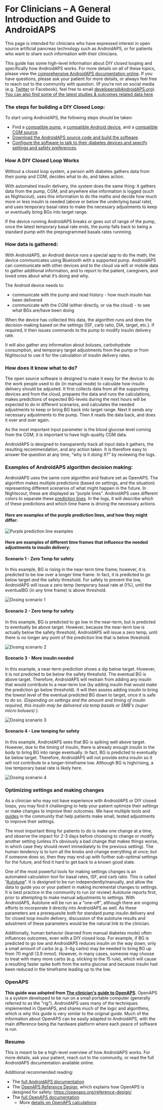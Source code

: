 # For Clinicians – A General Introduction and Guide to AndroidAPS

This page is intended for clinicians who have expressed interest in open source artificial pancreas technology such as AndroidAPS, or for patients who want to share such information with their clinicians.

This guide has some high-level information about DIY closed looping and specifically how AndroidAPS works. For more details on all of these topics, please view the [comprehensive AndroidAPS documentation online](http://androidaps.readthedocs.io/en/latest/index.html). If you have questions, please ask your patient for more details, or always feel free to reach out to the community with question. (If you’re not on social media (e.g. [Twitter](https://twitter.com/kozakmilos) or Facebook), feel free to email developers@AndroidAPS.org). [You can also find some of the latest studies & outcomes related data here](https://openaps.org/outcomes/).

### The steps for building a DIY Closed Loop:

To start using AndroidAPS, the following steps should be taken:

* Find a [compatible pump](https://androidaps.readthedocs.io/en/latest/EN/Getting-Started/Pump-Choices.html), a [compatible Android device](https://docs.google.com/spreadsheets/d/1gZAsN6f0gv6tkgy9EBsYl0BQNhna0RDqA9QGycAqCQc/edit?usp=sharing), and a [compatible CGM source](https://androidaps.readthedocs.io/en/latest/EN/index.html#getting-started-with-androidaps).
* [Download the AndroidAPS source code and build the software](https://androidaps.readthedocs.io/en/latest/EN/Installing-AndroidAPS/Building-APK.html).
* [Configure the software to talk to their diabetes devices and specify settings and safety preferences](https://androidaps.readthedocs.io/en/latest/EN/index.html#configuration).

### How A DIY Closed Loop Works

Without a closed loop system, a person with diabetes gathers data from their pump and CGM, decides what to do, and takes action.

With automated insulin delivery, the system does the same thing: it gathers data from the pump, CGM, and anywhere else information is logged (such as Nightscout), uses this information to do the maths and decide how much more or less insulin is needed (above or below the underlying basal rate), and uses temporary basal rates to make the necessary adjustments to keep or eventually bring BGs into target range.

If the device running AndroidAPS breaks or goes out of range of the pump, once the latest temporary basal rate ends, the pump falls back to being a standard pump with the preprogrammed basals rates runnning.

### How data is gathered:

With AndroidAPS, an Android device runs a special app to do the math, the device communicates using Bluetooth with a supported pump. AndroidAPS can communicate with other devices and to the cloud via wifi or mobile data to gather additional information, and to report to the patient, caregivers, and loved ones about what it’s doing and why.

The Android device needs to:

* communicate with the pump and read history - how much insulin has been delivered
* communicate with the CGM (either directly, or via the cloud) - to see what BGs are/have been doing

When the device has collected this data, the algorithm runs and does the decision-making based on the settings (ISF, carb ratio, DIA, target, etc.). If required, it then issues commands to the pump to modify insulin delivery rate.

It will also gather any information about boluses, carbohydrate consumption, and temporary target adjustments from the pump or from Nightscout to use it for the calculation of insulin delivery rates.

### How does it know what to do?

The open source software is designed to make it easy for the device to do the work people used to do (in manual mode) to calculate how insulin delivery should be adjusted. It first collects data from all the supporting devices and from the cloud, prepares the data and runs the calculations, makes predictions of expected BG-levels during the next hours will be expected to do in different scenarios, and calculates the needed adjustments to keep or bring BG back into target range. Next it sends any necessary adjustments to the pump. Then it reads the data back, and does it over and over again.

As the most important input parameter is the blood glucose level coming from the CGM, it is important to have high-quality CGM data.

AndroidAPS is designed to transparently track all input data it gathers, the resulting recommendation, and any action taken. It is therefore easy to answer the question at any time, “why is it doing X?” by reviewing the logs.

### Examples of AndroidAPS algorithm decision making:

AndroidAPS uses the same core algorithm and feature set as OpenAPS. The algorithm makes multiple predictions (based on settings, and the situation) representing different scenarios of what might happen in the future. In Nightscout, these are displayed as “purple lines”. AndroidAPS uses different colors to separate these [prediction lines](../Installing-AndroidAPS/Releasenotes#overview-tab). In the logs, it will describe which of these predictions and which time frame is driving the necessary actions.

#### Here are examples of the purple prediction lines, and how they might differ:

![Purple prediction line examples](../images/Prediction_lines.jpg)

#### Here are examples of different time frames that influence the needed adjustments to insulin delivery:

#### Scenario 1 - Zero Temp for safety

In this example, BG is rising in the near-term time frame; however, it is predicted to be low over a longer time frame. In fact, it is predicted to go below target *and* the safety threshold. For safety to prevent the low, AndroidAPS will issue a zero temp (temporary basal rate at 0%), until the eventualBG (in any time frame) is above threshold.

![Dosing scenario 1](../images/Dosing_scenario_1.jpg)

#### Scenario 2 - Zero temp for safety

In this example, BG is predicted to go low in the near-term, but is predicted to eventually be above target. However, because the near-term low is actually below the safety threshold, AndroidAPS will issue a zero temp, until there is no longer any point of the prediction line that is below threshold.

![Dosing scenario 2](../images/Dosing_scenario_2.jpg)

#### Scenario 3 - More insulin needed

In this example, a near-term prediction shows a dip below target. However, it is not predicted to be below the safety threshold. The eventual BG is above target. Therefore, AndroidAPS will restrain from adding any insulin that would contribute to a near-term low (by adding insulin that would make the prediction go below threshold). It will then assess adding insulin to bring the lowest level of the eventual predicted BG down to target, once it is safe to do so. *(Depending on settings and the amount and timing of insulin required, this insulin may be delivered via temp basals or SMB's (super micro boluses) ).*

![Dosing scenario 3](../images/Dosing_scenario_3.jpg)

#### Scenario 4 - Low temping for safety

In this example, AndroidAPS sees that BG is spiking well above target. However, due to the timing of insulin, there is already enough insulin in the body to bring BG into range eventually. In fact, BG is predicted to eventually be below target. Therefore, AndroidAPS will not provide extra insulin so it will not contribute to a longer-timeframe low. Although BG is high/rising, a low temporary basal rate is likely here.

![Dosing scenario 4](../images/Dosing_scenario_4.jpg)

### Optimizing settings and making changes

As a clinician who may not have experience with AndroidAPS or DIY closed loops, you may find it challenging to help your patient optimize their settings or make changes to improve their outcomes. We have multiple tools and [guides](http://openaps.readthedocs.io/en/latest/docs/Customize-Iterate/optimize-your-settings.html) in the community that help patients make small, tested adjustments to improve their settings.

The most important thing for patients to do is make one change at a time, and observe the impact for 2-3 days before choosing to change or modify another setting (unless it’s obviously a bad change that makes things worse, in which case they should revert immediately to the previous setting). The human tendency is to turn all the knobs and change everything at once; but if someone does so, then they may end up with further sub-optimal settings for the future, and find it hard to get back to a known good state.

One of the most powerful tools for making settings changes is an automated calculation tool for basal rates, ISF, and carb ratio. This is called “[Autotune](http://openaps.readthedocs.io/en/latest/docs/Customize-Iterate/autotune.html)”. It is designed to be run independently/manually, and allow the data to guide you or your patient in making incremental changes to settings. It is best practice in the community to run (or review) Autotune reports first, prior to attempting to make manual adjustments to settings. With AndroidAPS, Autotune will be run as a "one-off", although there are ongoing efforts to incorporate it directly into AndroidAPS as well. As these parameters are a prerequesite both for standard pump insulin delivery and for closed loop insulin delivery, discussion of the autotune results and adustment of these parameters would be the natural link to the clinician.

Additionally, human behavior (learned from manual diabetes mode) often influences outcomes, even with a DIY closed loop. For example, if BG is predicted to go low and AndroidAPS reduces insulin on the way down, only a small amount of carbs (e.g. 3-4g carbs) may be needed to bring BG up from 70 mg/dl (3.9 mmol). However, in many cases, someone may choose to treat with many more carbs (e.g. sticking to the 15 rule), which will cause a resulting faster spike both from the extra glucose and because insulin had been reduced in the timeframe leading up to the low.

### OpenAPS

**This guide was adopted from [The clinician's guide to OpenAPS](https://openaps.readthedocs.io/en/latest/docs/Resources/clinician-guide-to-OpenAPS.html).** OpenAPS is a system developed to be run on a small portable computer (generally referred to as the "rig"). AndroidAPS uses many of the techniques implemented in OpenAPS, and shares much of the logic and algorithms, which is why this guide is very similar to the original guide. Much of the information about OpenAPS can be easily adapted to AndroidAPS, with the main difference being the hardware platform where each peace of software is run.

### Resumo

This is meant to be a high-level overview of how AndroidAPS works. For more details, ask your patient, reach out to the community, or read the full AndroidAPS documentation available online.

Additional recommended reading:

* The [full AndroidAPS documentation](http://androidaps.readthedocs.io/en/latest/EN/index.html)
* The [OpenAPS Reference Design](https://OpenAPS.org/reference-design/), which explains how OpenAPS is designed for safety: https://openaps.org/reference-design/
* The [full OpenAPS documentation](http://openaps.readthedocs.io/en/latest/index.html) 
  * More [details on OpenAPS calculations](http://openaps.readthedocs.io/en/latest/docs/While%20You%20Wait%20For%20Gear/Understand-determine-basal.html#understanding-the-determine-basal-logic)